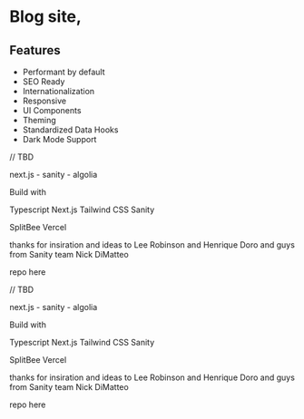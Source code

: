 # Blog site,

## Features

- Performant by default
- SEO Ready
- Internationalization
- Responsive
- UI Components
- Theming
- Standardized Data Hooks
- Dark Mode Support



// TBD

next.js - sanity - algolia

Build with

Typescript
Next.js
Tailwind CSS
Sanity

SplitBee
Vercel

thanks for insiration and ideas to Lee Robinson and Henrique Doro and guys from Sanity team Nick DiMatteo

repo here



// TBD

next.js - sanity - algolia

Build with

Typescript
Next.js
Tailwind CSS
Sanity

SplitBee
Vercel

thanks for insiration and ideas to Lee Robinson and Henrique Doro and guys from Sanity team Nick DiMatteo

repo here
